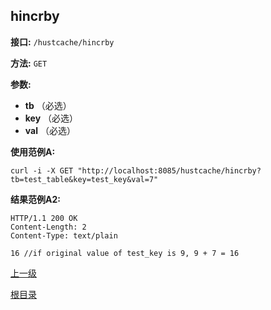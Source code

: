 ## hincrby ##

**接口:** `/hustcache/hincrby`

**方法:** `GET`

**参数:** 

*  **tb** （必选）  
*  **key** （必选）  
*  **val** （必选）  

**使用范例A:**

    curl -i -X GET "http://localhost:8085/hustcache/hincrby?tb=test_table&key=test_key&val=7"

**结果范例A2:**

	HTTP/1.1 200 OK
	Content-Length: 2
	Content-Type: text/plain

	16 //if original value of test_key is 9, 9 + 7 = 16

[上一级](../hustdb.md)

[根目录](../../../index.md)